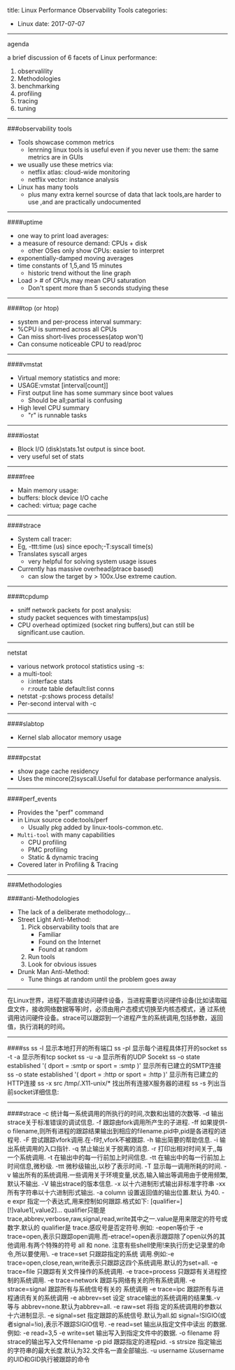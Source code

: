 title: Linux Performance Observability Tools
categories: 
- Linux
date: 2017-07-07
---
agenda

a brief discussion of 6 facets of Linux performance:

1. observalility
2. Methodologies
3. benchmarking
4. profiling
5. tracing
6. tuning

---
###observability tools

- Tools showcase common metrics
    + lenrning linux tools is useful even if you never use them:
    the same metrics are in GUIs
- we usually use these metrics via:
    + netflix atlas: cloud-wide monitoring
    + netflix vector: instance analysis
- Linux has many tools
    + plus many extra kernel sourcse of data that lack tools,are harder to use ,and are practically undocumented

----
####uptime

- one way to print load averages:
- a measure of resource demand: CPUs + disk
    + other OSes only show CPUs: easier to interpret
- exponentially-damped moving averages
- time constants of 1,5,and 15 minutes
    + historic trend without the line graph
- Load > # of CPUs,may mean CPU saturation
    + Don't spent more than 5 seconds studying these 

---
####top (or htop)
- system and per-process interval summary:
- %CPU is summed across all CPUs
- Can miss short-lives processes(atop won't)
- Can consume noticeable CPU to read/proc

---
####vmstat
- Virtual memory statistics and more:
- USAGE:vmstat [interval[count]]
- First output line has some summary since boot values 
    + Should be all;partial is confusing
- High level CPU summary
    + "r" is runnable tasks

---
####iostat
- Block I/O (disk)stats.1st output is since boot.
- very useful set of stats

---
####free
- Main memory usage:
- buffers: block device I/O cache
- cached: virtua; page cache

---
####strace
- System call tracer:
- Eg, -ttt:time (us) since epoch;-T:syscall time(s)
- Translates syscall arges
    + very helpful for solving system usage issues
- Currently has massive overhead(ptrace based)
    + can slow the target by > 100x.Use extreme caution.

---
####tcpdump
- sniff network packets for post analysis:
- study packet sequences with timestamps(us)
- CPU overhead optimized (socket ring buffers),but can still be significant.use caution.

---
netstat
- various network protocol statistics using -s:
- a multi-tool:
    + i:interface stats
    + r:route table
    default:list conns
- netstat -p:shows process details!
- Per-second interval with -c

---
####slabtop
- Kernel slab allocator memory usage

---
####pcstat
- show page cache residency 
- Uses the mincore(2)syscall.Useful for database performance analysis.

---
####perf_events
- Provides the "perf" command
- in Linux source code:tools/perf
    + Usually pkg added by linux-tools-common.etc.
- `Multi-tool` with many capabilities
    + CPU profiling
    + PMC profiling
    + Static & dynamic tracing
- Covered later in Profiling & Tracing

---
###Methodologies

####anti-Methodologies
- The lack of a deliberate methodology...
- Street Light Anti-Method:
    1. Pick observability tools that are
        * Familiar
        * Found on the Internet
        * Found at random
    2. Run tools
    3. Look for obvious issues
- Drunk Man Anti-Method:
    + Tune things at random until the problem goes away

---

在Linux世界，进程不能直接访问硬件设备，当进程需要访问硬件设备(比如读取磁盘文件，接收网络数据等等)时，必须由用户态模式切换至内核态模式，通 过系统调用访问硬件设备。strace可以跟踪到一个进程产生的系统调用,包括参数，返回值，执行消耗的时间。

----
####ss
ss -l 显示本地打开的所有端口
ss -pl 显示每个进程具体打开的socket
ss -t -a 显示所有tcp socket
ss -u -a 显示所有的UDP Socekt
ss -o state established '( dport = :smtp or sport = :smtp )' 显示所有已建立的SMTP连接
ss -o state established '( dport = :http or sport = :http )' 显示所有已建立的HTTP连接
ss -x src /tmp/.X11-unix/* 找出所有连接X服务器的进程
ss -s 列出当前socket详细信息:


---
####strace 
-c 统计每一系统调用的所执行的时间,次数和出错的次数等. 
-d 输出strace关于标准错误的调试信息. 
-f 跟踪由fork调用所产生的子进程. 
-ff 如果提供-o filename,则所有进程的跟踪结果输出到相应的filename.pid中,pid是各进程的进程号. 
-F 尝试跟踪vfork调用.在-f时,vfork不被跟踪. 
-h 输出简要的帮助信息. 
-i 输出系统调用的入口指针. 
-q 禁止输出关于脱离的消息. 
-r 打印出相对时间关于,,每一个系统调用. 
-t 在输出中的每一行前加上时间信息. 
-tt 在输出中的每一行前加上时间信息,微秒级. 
-ttt 微秒级输出,以秒了表示时间. 
-T 显示每一调用所耗的时间. 
-v 输出所有的系统调用.一些调用关于环境变量,状态,输入输出等调用由于使用频繁,默认不输出. 
-V 输出strace的版本信息. 
-x 以十六进制形式输出非标准字符串 
-xx 所有字符串以十六进制形式输出. 
-a column 
设置返回值的输出位置.默认 为40. 
-e expr 
指定一个表达式,用来控制如何跟踪.格式如下: 
[qualifier=][!]value1[,value2]... 
qualifier只能是 trace,abbrev,verbose,raw,signal,read,write其中之一.value是用来限定的符号或数字.默认的 qualifier是 trace.感叹号是否定符号.例如: 
-eopen等价于 -e trace=open,表示只跟踪open调用.而-etrace!=open表示跟踪除了open以外的其他调用.有两个特殊的符号 all 和 none. 
注意有些shell使用!来执行历史记录里的命令,所以要使用\\. 
-e trace=set 
只跟踪指定的系统 调用.例如:-e trace=open,close,rean,write表示只跟踪这四个系统调用.默认的为set=all. 
-e trace=file 
只跟踪有关文件操作的系统调用. 
-e trace=process 
只跟踪有关进程控制的系统调用. 
-e trace=network 
跟踪与网络有关的所有系统调用. 
-e strace=signal 
跟踪所有与系统信号有关的 系统调用 
-e trace=ipc 
跟踪所有与进程通讯有关的系统调用 
-e abbrev=set 
设定 strace输出的系统调用的结果集.-v 等与 abbrev=none.默认为abbrev=all. 
-e raw=set 
将指 定的系统调用的参数以十六进制显示. 
-e signal=set 
指定跟踪的系统信号.默认为all.如 signal=!SIGIO(或者signal=!io),表示不跟踪SIGIO信号. 
-e read=set 
输出从指定文件中读出 的数据.例如: 
-e read=3,5 
-e write=set 
输出写入到指定文件中的数据. 
-o filename 
将strace的输出写入文件filename 
-p pid 
跟踪指定的进程pid. 
-s strsize 
指定输出的字符串的最大长度.默认为32.文件名一直全部输出. 
-u username 
以username 的UID和GID执行被跟踪的命令

